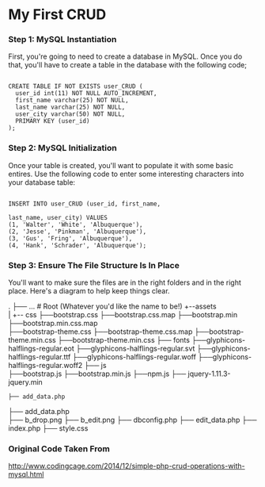 # My First CRUD

### Step 1: MySQL Instantiation
First, you're going to need to create a database in MySQL. Once you do that, you'll have to create a table in the database with the following code; 

```mySQL

CREATE TABLE IF NOT EXISTS user_CRUD (
  user_id int(11) NOT NULL AUTO_INCREMENT,
  first_name varchar(25) NOT NULL,
  last_name varchar(25) NOT NULL,
  user_city varchar(50) NOT NULL,
  PRIMARY KEY (user_id)
);
```

### Step 2: MySQL Initialization
Once your table is created, you'll want to populate it with some basic entires. Use the following code to enter some interesting characters into your database table:

```mySQL

INSERT INTO user_CRUD (user_id, first_name, 

last_name, user_city) VALUES
(1, 'Walter', 'White', 'Albuquerque'),
(2, 'Jesse', 'Pinkman', 'Albuquerque'),
(3, 'Gus', 'Fring', 'Albuquerque'),
(4, 'Hank', 'Schrader', 'Albuquerque');
```

### Step 3: Ensure The File Structure Is In Place

You'll want to make sure the files are in the right folders and in the right place. Here's a diagram to help keep things clear.

.
├── ...                         # Root (Whatever you'd like the name to be!)
+--assets                    
|   +-- css
            ├──bootstrap.css
            ├──bootstrap.css.map 
            ├──bootstrap.min  
            ├──bootstrap.min.css.map  
            ├──bootstrap-theme.css
            ├──bootstrap-theme.css.map
            ├──bootstrap-theme.min.css
            ├──bootstrap-theme.min.css
        ├── fonts
            ├──glyphicons-halflings-regular.eot
            ├──glyphicons-halflings-regular.svt
            ├──glyphicons-halflings-regular.ttf
            ├──glyphicons-halflings-regular.woff
            ├──glyphicons-halflings-regular.woff2
        ├── js  
            ├──bootstrap.js
            ├──bootstrap.min.js
            ├──npm.js
        ├── jquery-1.11.3-jquery.min 
        
    ├── add_data.php
├── add_data.php    
├── b_drop.png
├── b_edit.png
├── dbconfig.php
├── edit_data.php
├── index.php
├── style.css

### Original Code Taken From

http://www.codingcage.com/2014/12/simple-php-crud-operations-with-mysql.html

